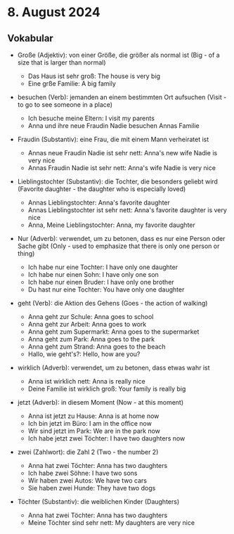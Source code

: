 # 8. August 2024

## Vokabular

- Große (Adjektiv): von einer Größe, die größer als normal ist (Big - of a size that is larger than normal)

  - Das Haus ist sehr groß: The house is very big
  - Eine grße Familie: A big family

- besuchen (Verb): jemanden an einem bestimmten Ort aufsuchen (Visit - to go to see someone in a place)

  - Ich besuche meine Eltern: I visit my parents
  - Anna und ihre neue Fraudin Nadie besuchen Annas Familie

- Fraudin (Substantiv): eine Frau, die mit einem Mann verheiratet ist

  - Annas neue Fraudin Nadie ist sehr nett: Anna's new wife Nadie is very nice
  - Annas Fraudin Nadie ist sehr nett: Anna's wife Nadie is very nice

- Lieblingstochter (Substantiv): die Tochter, die besonders geliebt wird (Favorite daughter - the daughter who is especially loved)

  - Annas Lieblingstochter: Anna's favorite daughter
  - Annas Lieblingstochter ist sehr nett: Anna's favorite daughter is very nice
  - Anna, Meine Lieblingstochter: Anna, my favorite daughter

- Nur (Adverb): verwendet, um zu betonen, dass es nur eine Person oder Sache gibt (Only - used to emphasize that there is only one person or thing)

  - Ich habe nur eine Tochter: I have only one daughter
  - Ich habe nur einen Sohn: I have only one son
  - Ich habe nur einen Bruder: I have only one brother
  - Du hast nur eine Tochter: You have only one daughter

- geht (Verb): die Aktion des Gehens (Goes - the action of walking)

  - Anna geht zur Schule: Anna goes to school
  - Anna geht zur Arbeit: Anna goes to work
  - Anna geht zum Supermarkt: Anna goes to the supermarket
  - Anna geht zum Park: Anna goes to the park
  - Anna geht zum Strand: Anna goes to the beach
  - Hallo, wie geht's?: Hello, how are you?

- wirklich (Adverb): verwendet, um zu betonen, dass etwas wahr ist

  - Anna ist wirklich nett: Anna is really nice
  - Deine Familie ist wirklich groß: Your family is really big

- jetzt (Adverb): in diesem Moment (Now - at this moment)

  - Anna ist jetzt zu Hause: Anna is at home now
  - Ich bin jetzt im Büro: I am in the office now
  - Wir sind jetzt im Park: We are in the park now
  - Ich habe jetzt zwei Töchter: I have two daughters now

- zwei (Zahlwort): die Zahl 2 (Two - the number 2)

  - Anna hat zwei Töchter: Anna has two daughters
  - Ich habe zwei Söhne: I have two sons
  - Wir haben zwei Autos: We have two cars
  - Sie haben zwei Hunde: They have two dogs

- Töchter (Substantiv): die weiblichen Kinder (Daughters)
  - Anna hat zwei Töchter: Anna has two daughters
  - Meine Töchter sind sehr nett: My daughters are very nice

